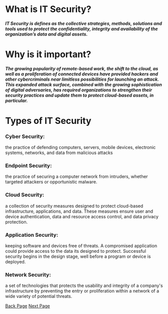 # What is IT Security?
##### IT Security is defines as the collective strategies, methods, solutions and tools used to protect the confidentiality, integrity and availability of the organization’s data and digital assets.
# Why is it important?
##### The growing popularity of remote-based work, the shift to the cloud, as well as a proliferation of connected devices have provided hackers and other cybercriminals near limitless possibilities for launching an attack. This expanded attack surface, combined with the growing sophistication of digital adversaries, has required organizations to strengthen their security practices and update them to protect cloud-based assets, in particular.
# Types of IT Security
### Cyber Security: 
the practice of defending computers, servers, mobile devices, electronic systems, networks, and data from malicious attacks
### Endpoint Security:
the practice of securing a computer network from intruders, whether targeted attackers or opportunistic malware.
### Cloud Security:
a collection of security measures designed to protect cloud-based infrastructure, applications, and data. These measures ensure user and device authentication, data and resource access control, and data privacy protection.
### Application Security:
keeping software and devices free of threats. A compromised application could provide access to the data its designed to protect. Successful security begins in the design stage, well before a program or device is deployed.
### Network Security:
a set of technologies that protects the usability and integrity of a company's infrastructure by preventing the entry or proliferation within a network of a wide variety of potential threats.

[Back Page](README.md)                                                    [Next Page](SmartDevices.md)

